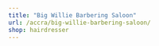 ```yaml
---
title: "Big Willie Barbering Saloon"
url: /accra/big-willie-barbering-saloon/
shop: hairdresser
---
```

